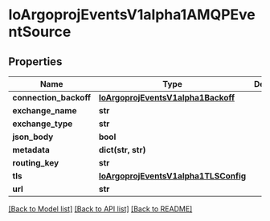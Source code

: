 # IoArgoprojEventsV1alpha1AMQPEventSource

## Properties
Name | Type | Description | Notes
------------ | ------------- | ------------- | -------------
**connection_backoff** | [**IoArgoprojEventsV1alpha1Backoff**](IoArgoprojEventsV1alpha1Backoff.md) |  | [optional] 
**exchange_name** | **str** |  | [optional] 
**exchange_type** | **str** |  | [optional] 
**json_body** | **bool** |  | [optional] 
**metadata** | **dict(str, str)** |  | [optional] 
**routing_key** | **str** |  | [optional] 
**tls** | [**IoArgoprojEventsV1alpha1TLSConfig**](IoArgoprojEventsV1alpha1TLSConfig.md) |  | [optional] 
**url** | **str** |  | [optional] 

[[Back to Model list]](../README.md#documentation-for-models) [[Back to API list]](../README.md#documentation-for-api-endpoints) [[Back to README]](../README.md)



